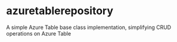 # azuretablerepository
A simple Azure Table base class implementation, simplifying CRUD operations on Azure Table
